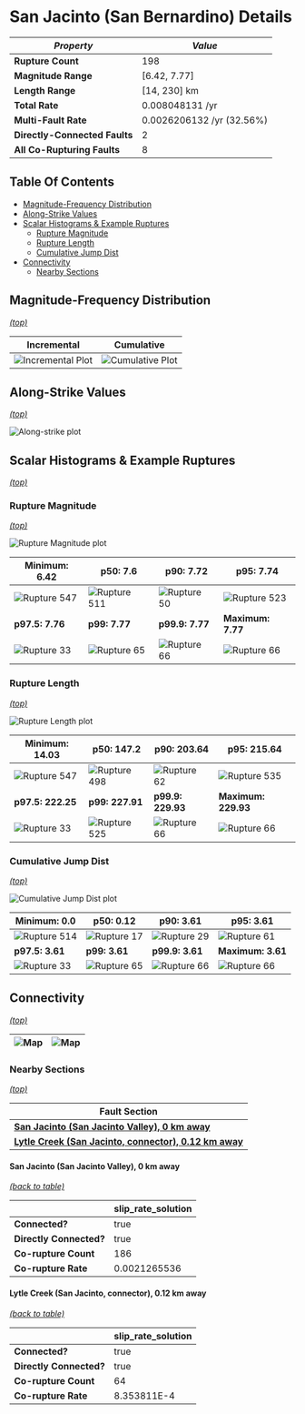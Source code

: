 # San Jacinto (San Bernardino) Details

| _Property_ | _Value_ |
|-----|-----|
| **Rupture Count** | 198 |
| **Magnitude Range** | [6.42, 7.77] |
| **Length Range** | [14, 230] km |
| **Total Rate** | 0.008048131 /yr |
| **Multi-Fault Rate** | 0.0026206132 /yr (32.56%) |
| **Directly-Connected Faults** | 2 |
| **All Co-Rupturing Faults** | 8 |

## Table Of Contents
* [Magnitude-Frequency Distribution](#magnitude-frequency-distribution)
* [Along-Strike Values](#along-strike-values)
* [Scalar Histograms & Example Ruptures](#scalar-histograms--example-ruptures)
  * [Rupture Magnitude](#rupture-magnitude)
  * [Rupture Length](#rupture-length)
  * [Cumulative Jump Dist](#cumulative-jump-dist)
* [Connectivity](#connectivity)
  * [Nearby Sections](#nearby-sections)

## Magnitude-Frequency Distribution
_[(top)](#table-of-contents)_

| Incremental | Cumulative |
|-----|-----|
| ![Incremental Plot](resources/sect_mfd.png) | ![Cumulative Plot](resources/sect_mfd_cumulative.png) |

## Along-Strike Values
_[(top)](#table-of-contents)_

![Along-strike plot](resources/sect_along_strike.png)

## Scalar Histograms & Example Ruptures
_[(top)](#table-of-contents)_

### Rupture Magnitude
_[(top)](#table-of-contents)_

![Rupture Magnitude plot](resources/hist_MAG.png)

| **Minimum: 6.42** | **p50: 7.6** | **p90: 7.72** | **p95: 7.74** |
|-----|-----|-----|-----|
| ![Rupture 547](resources/rupture_547.png) | ![Rupture 511](resources/rupture_511.png) | ![Rupture 50](resources/rupture_50.png) | ![Rupture 523](resources/rupture_523.png) |
| **p97.5: 7.76** | **p99: 7.77** | **p99.9: 7.77** | **Maximum: 7.77** |
| ![Rupture 33](resources/rupture_33.png) | ![Rupture 65](resources/rupture_65.png) | ![Rupture 66](resources/rupture_66.png) | ![Rupture 66](resources/rupture_66.png) |

### Rupture Length
_[(top)](#table-of-contents)_

![Rupture Length plot](resources/hist_LENGTH.png)

| **Minimum: 14.03** | **p50: 147.2** | **p90: 203.64** | **p95: 215.64** |
|-----|-----|-----|-----|
| ![Rupture 547](resources/rupture_547.png) | ![Rupture 498](resources/rupture_498.png) | ![Rupture 62](resources/rupture_62.png) | ![Rupture 535](resources/rupture_535.png) |
| **p97.5: 222.25** | **p99: 227.91** | **p99.9: 229.93** | **Maximum: 229.93** |
| ![Rupture 33](resources/rupture_33.png) | ![Rupture 525](resources/rupture_525.png) | ![Rupture 66](resources/rupture_66.png) | ![Rupture 66](resources/rupture_66.png) |

### Cumulative Jump Dist
_[(top)](#table-of-contents)_

![Cumulative Jump Dist plot](resources/hist_CUM_JUMP_DIST.png)

| **Minimum: 0.0** | **p50: 0.12** | **p90: 3.61** | **p95: 3.61** |
|-----|-----|-----|-----|
| ![Rupture 514](resources/rupture_514.png) | ![Rupture 17](resources/rupture_17.png) | ![Rupture 29](resources/rupture_29.png) | ![Rupture 61](resources/rupture_61.png) |
| **p97.5: 3.61** | **p99: 3.61** | **p99.9: 3.61** | **Maximum: 3.61** |
| ![Rupture 33](resources/rupture_33.png) | ![Rupture 65](resources/rupture_65.png) | ![Rupture 66](resources/rupture_66.png) | ![Rupture 66](resources/rupture_66.png) |


## Connectivity
_[(top)](#table-of-contents)_

| ![Map](resources/corupture_count.png) | ![Map](resources/corupture_rate.png) |
|-----|-----|

### Nearby Sections
_[(top)](#table-of-contents)_

| Fault Section |
|-----|
| [**San Jacinto (San Jacinto Valley), 0 km away**](#san-jacinto-san-jacinto-valley-0-km-away) |
| [**Lytle Creek (San Jacinto, connector), 0.12 km away**](#lytle-creek-san-jacinto-connector-012-km-away) |

#### San Jacinto (San Jacinto Valley), 0 km away
[_(back to table)_](#nearby-sections)

|  | slip_rate_solution |
|-----|-----|
| **Connected?** | true |
| **Directly Connected?** | true |
| **Co-rupture Count** | 186 |
| **Co-rupture Rate** | 0.0021265536 |
#### Lytle Creek (San Jacinto, connector), 0.12 km away
[_(back to table)_](#nearby-sections)

|  | slip_rate_solution |
|-----|-----|
| **Connected?** | true |
| **Directly Connected?** | true |
| **Co-rupture Count** | 64 |
| **Co-rupture Rate** | 8.353811E-4 |

